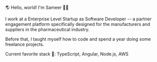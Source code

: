 🌎 Hello, world! I'm Sameer 👋🏼

I work at a Enterprise Level Startup as Software Developer -- a partner engagement platform specifically designed for the manufacturers and suppliers in the pharmaceutical industry.

Before that, I taught myself how to code and spend a year doing some freelance projects.

Current favorite stack 🥞: TypeScript, Angular, Node.js, AWS
